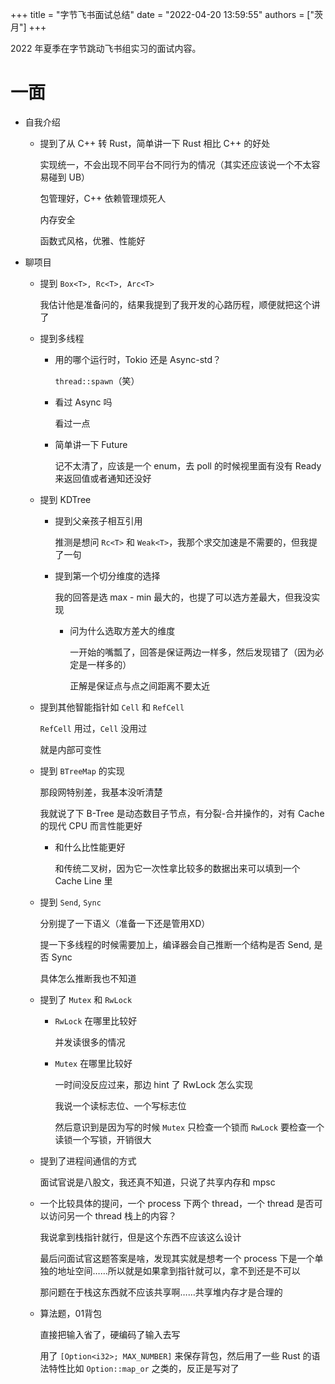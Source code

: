 +++
title = "字节飞书面试总结"
date = "2022-04-20 13:59:55"
authors = ["茨月"]
+++

2022 年夏季在字节跳动飞书组实习的面试内容。

<!-- more -->

# 一面

- 自我介绍

  - 提到了从 C++ 转 Rust，简单讲一下 Rust 相比 C++ 的好处

    实现统一，不会出现不同平台不同行为的情况（其实还应该说一个不太容易碰到 UB）

    包管理好，C++ 依赖管理烦死人

    内存安全

    函数式风格，优雅、性能好

- 聊项目

  - 提到 `Box<T>, Rc<T>, Arc<T>`

    我估计他是准备问的，结果我提到了我开发的心路历程，顺便就把这个讲了

  - 提到多线程

    - 用的哪个运行时，Tokio 还是 Async-std？

      `thread::spawn`（笑）

    - 看过 Async 吗

      看过一点

    - 简单讲一下 Future

      记不太清了，应该是一个 enum，去 poll 的时候视里面有没有 Ready 来返回值或者通知还没好

  - 提到 KDTree

    - 提到父亲孩子相互引用

      推测是想问 `Rc<T>`  和 `Weak<T>`，我那个求交加速是不需要的，但我提了一句

    - 提到第一个切分维度的选择

      我的回答是选 max - min 最大的，也提了可以选方差最大，但我没实现

      - 问为什么选取方差大的维度

        一开始的嘴瓢了，回答是保证两边一样多，然后发现错了（因为必定是一样多的）

        正解是保证点与点之间距离不要太近

  - 提到其他智能指针如 `Cell` 和 `RefCell`

    `RefCell` 用过，`Cell` 没用过

    就是内部可变性

  - 提到 `BTreeMap` 的实现

    那段网特别差，我基本没听清楚

    我就说了下 B-Tree 是动态数目子节点，有分裂-合并操作的，对有 Cache 的现代 CPU 而言性能更好

    - 和什么比性能更好

      和传统二叉树，因为它一次性拿比较多的数据出来可以填到一个 Cache Line 里

  - 提到 `Send`, `Sync`

    分别提了一下语义（准备一下还是管用XD）

    提一下多线程的时候需要加上，编译器会自己推断一个结构是否 Send, 是否 Sync

    具体怎么推断我也不知道

  - 提到了 `Mutex` 和 `RwLock`

    - `RwLock` 在哪里比较好

      并发读很多的情况

    - `Mutex` 在哪里比较好

      一时间没反应过来，那边 hint 了 RwLock 怎么实现

      我说一个读标志位、一个写标志位

      然后意识到是因为写的时候 `Mutex` 只检查一个锁而 `RwLock` 要检查一个读锁一个写锁，开销很大

  - 提到了进程间通信的方式

    面试官说是八股文，我还真不知道，只说了共享内存和 mpsc

  - 一个比较具体的提问，一个 process 下两个 thread，一个 thread 是否可以访问另一个 thread 栈上的内容？

    我说拿到栈指针就行，但是这个东西不应该这么设计

    最后问面试官这题答案是啥，发现其实就是想考一个 process 下是一个单独的地址空间……所以就是如果拿到指针就可以，拿不到还是不可以

    那问题在于栈这东西就不应该共享啊……共享堆内存才是合理的

  - 算法题，01背包

    直接把输入省了，硬编码了输入去写

    用了 `[Option<i32>; MAX_NUMBER]` 来保存背包，然后用了一些 Rust 的语法特性比如 `Option::map_or` 之类的，反正是写对了